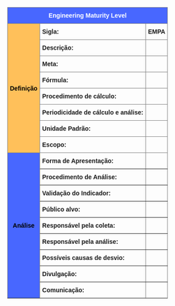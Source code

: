<style type="text/css">
.tg  {border-collapse:collapse;border-spacing:0;}
.tg td{border-color:black;border-style:solid;border-width:1px;font-family:Arial, sans-serif;font-size:14px;
  overflow:hidden;padding:10px 5px;word-break:normal;}
.tg th{border-color:black;border-style:solid;border-width:1px;font-family:Arial, sans-serif;font-size:14px;
  font-weight:normal;overflow:hidden;padding:10px 5px;word-break:normal;}
.tg .tg-9wq8{border-color:inherit;text-align:center;vertical-align:middle;font-weight:bold;}
.definicao{background-color:#FFC05A;}
.color-black{color:black;}
.color-white{color:white;}
.analise{background-color:#4867FF;}
.tg .tg-0pky{border-color:inherit;text-align:left;vertical-align:top;font-weight:bold;}
</style>
<table class="tg">
<thead>
  <tr>
    <th class="tg-9wq8 color-white analise" colspan="8">Engineering Maturity Level</th>
  </tr>
  <tr>
    <th class="tg-9wq8 definicao color-black" rowspan="8">Definição </th>
    <th class="tg-0pky">Sigla:</th>
    <th class="tg-0pky">EMPA</th>
  </tr>
  <tr>
    <th class="tg-0pky">Descrição:</th>
    <th class="tg-0pky"> </th>
  </tr>
  <tr>
    <th class="tg-0pky">Meta:</th>
    <th class="tg-0pky"> </th>
  </tr>
  <tr>
    <th class="tg-0pky">Fórmula:</th>
    <th class="tg-0pky"> </th>
  </tr>
  <tr>
    <th class="tg-0pky">Procedimento de cálculo:</th>
    <th class="tg-0pky"> </th>
  </tr>
  <tr>
    <th class="tg-0pky">Periodicidade de cálculo e análise:</th>
    <th class="tg-0pky"> </th>
  </tr>
  <tr>
    <th class="tg-0pky">Unidade Padrão:</th>
    <th class="tg-0pky"> </th>
  </tr>
  <tr>
    <th class="tg-0pky">Escopo:</th>
    <th class="tg-0pky"> </th>
  </tr>
</thead>
<tbody>
  <tr>
    <td class="tg-9wq8 analise color-black" rowspan="9">Análise</td>
    <td class="tg-0pky">Forma   de Apresentação:</td>
    <td class="tg-0pky"> </td>
  </tr>
  <tr>
    <td class="tg-0pky">Procedimento de Análise:</td>
    <td class="tg-0pky"> </td>
  </tr>
  <tr>
    <td class="tg-0pky">Validação do Indicador:</td>
    <td class="tg-0pky"> </td>
  </tr>
  <tr>
    <td class="tg-0pky">Público alvo:</td>
    <td class="tg-0pky"> </td>
  </tr>
  <tr>
    <td class="tg-0pky">Responsável pela coleta:</td>
    <td class="tg-0pky"> </td>
  </tr>
  <tr>
    <td class="tg-0pky">Responsável pela análise:</td>
    <td class="tg-0pky"> </td>
  </tr>
  <tr>
    <td class="tg-0pky">Possíveis causas de desvio:</td>
    <td class="tg-0pky"> </td>
  </tr>
  <tr>
    <td class="tg-0pky">Divulgação:</td>
    <td class="tg-0pky"> </td>
  </tr>
  <tr>
    <td class="tg-0pky">Comunicação:</td>
    <td class="tg-0pky"> </td>
  </tr>
</tbody>
</table>
